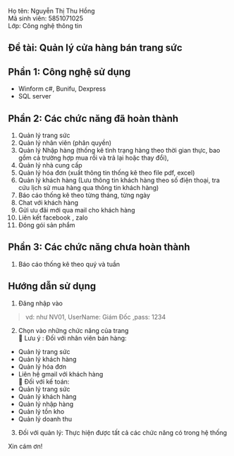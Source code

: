 Họ tên: Nguyễn Thị Thu Hồng  
Mã sinh viên: 5851071025  
Lớp: Công nghệ thông tin  
## Đề tài: Quản lý cửa hàng bán trang sức
## Phần 1: Công nghệ sử dụng
- Winform c#, Bunifu, Dexpress
- SQL server  
## Phần 2: Các chức năng đã hoàn thành
1.	Quản lý trang sức
2.	Quản lý nhân viên (phân quyền)
3.	Quản lý Nhập hàng (thống kê tình trạng hàng theo thời gian thực, bao gồm cả trường hợp mua rồi và trả lại hoặc thay đổi),
4.	Quản lý nhà cung cấp
5.	Quản lý hóa đơn (xuất thông tin thống kê theo file pdf, excel)
6.	Quản lý khách hàng (Lưu thông tin khách hàng theo số điện thoại, tra cứu lịch sử mua hàng qua thông tin khách hàng)
7.	Báo cáo thống kê theo từng tháng, từng ngày
8.	Chat với khách hàng
9.	Gửi ưu đãi mới qua mail cho khách hàng
10.	Liên kết facebook , zalo
11.	Đóng gói sản phẩm  
## Phần 3: Các chức năng chưa hoàn thành
1. Báo cáo thống kê theo quý và tuần  
## Hướng dẫn sử dụng
1. Đăng nhập vào 
 > vd: như NV01, UserName: Giám Đốc ,pass: 1234
2. Chọn vào những chức năng của trang    
	Lưu ý : Đối với nhân viên  bán hàng:  
+ Quản lý trang sức 
+ Quản lý khách hàng 
+ Quản lý hóa đơn
+ Liên hệ gmail với khách hàng    
	Đối với kế toán:  
+ Quản lý trang sức 
+ Quản lý khách hàng
+ Quản lý nhập hàng
+ Quản lý tồn kho
+ Quản lý doanh thu
3. Đối với quản lý: Thực hiện được tất cả các chức năng có trong hệ thống 

Xin cám ơn!

